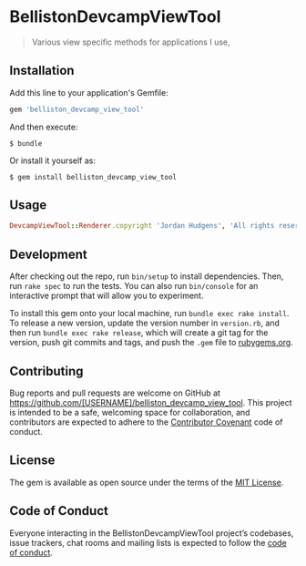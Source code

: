 # BellistonDevcampViewTool

> Various view specific methods for applications I use,

## Installation

Add this line to your application's Gemfile:

```ruby
gem 'belliston_devcamp_view_tool'
```

And then execute:

    $ bundle

Or install it yourself as:

    $ gem install belliston_devcamp_view_tool

## Usage

```ruby
DevcampViewTool::Renderer.copyright 'Jordan Hudgens', 'All rights reserved
```

## Development

After checking out the repo, run `bin/setup` to install dependencies. Then, run `rake spec` to run the tests. You can also run `bin/console` for an interactive prompt that will allow you to experiment.

To install this gem onto your local machine, run `bundle exec rake install`. To release a new version, update the version number in `version.rb`, and then run `bundle exec rake release`, which will create a git tag for the version, push git commits and tags, and push the `.gem` file to [rubygems.org](https://rubygems.org).

## Contributing

Bug reports and pull requests are welcome on GitHub at https://github.com/[USERNAME]/belliston_devcamp_view_tool. This project is intended to be a safe, welcoming space for collaboration, and contributors are expected to adhere to the [Contributor Covenant](http://contributor-covenant.org) code of conduct.

## License

The gem is available as open source under the terms of the [MIT License](http://opensource.org/licenses/MIT).

## Code of Conduct

Everyone interacting in the BellistonDevcampViewTool project’s codebases, issue trackers, chat rooms and mailing lists is expected to follow the [code of conduct](https://github.com/[USERNAME]/belliston_devcamp_view_tool/blob/master/CODE_OF_CONDUCT.md).
